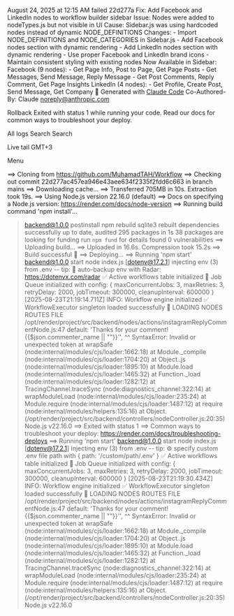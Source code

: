 August 24, 2025 at 12:15 AM
failed
22d277a
Fix: Add Facebook and LinkedIn nodes to workflow builder sidebar Issue: Nodes were added to nodeTypes.js but not visible in UI Cause: Sidebar.js was using hardcoded nodes instead of dynamic NODE_DEFINITIONS Changes: - Import NODE_DEFINITIONS and NODE_CATEGORIES in Sidebar.js - Add Facebook nodes section with dynamic rendering - Add LinkedIn nodes section with dynamic rendering - Use proper Facebook and LinkedIn brand icons - Maintain consistent styling with existing nodes Now Available in Sidebar: Facebook (9 nodes): - Get Page Info, Post to Page, Get Page Posts - Get Messages, Send Message, Reply Message - Get Post Comments, Reply Comment, Get Page Insights LinkedIn (4 nodes): - Get Profile, Create Post, Send Message, Get Company 🤖 Generated with [Claude Code](https://claude.ai/code) Co-Authored-By: Claude <noreply@anthropic.com>

Rollback
Exited with status 1 while running your code.
Read our docs for common ways to troubleshoot your deploy.

All logs
Search
Search

Live tail
GMT+3

Menu

==> Cloning from https://github.com/MuhamadTAH/Workflow
==> Checking out commit 22d277ac457ea946e43aee634f2335f2fdd6c663 in branch mains
==> Downloading cache...
==> Transferred 705MB in 10s. Extraction took 19s.
==> Using Node.js version 22.16.0 (default)
==> Docs on specifying a Node.js version: https://render.com/docs/node-version
==> Running build command 'npm install'...
> backend@1.0.0 postinstall
> npm rebuild sqlite3
rebuilt dependencies successfully
up to date, audited 295 packages in 1s
38 packages are looking for funding
  run `npm fund` for details
found 0 vulnerabilities
==> Uploading build...
==> Uploaded in 16.6s. Compression took 15.2s
==> Build successful 🎉
==> Deploying...
==> Running 'npm start'
> backend@1.0.0 start
> node index.js
[dotenv@17.2.1] injecting env (3) from .env -- tip: 📡 auto-backup env with Radar: https://dotenvx.com/radar
✅ Active workflows table initialized
🚀 Job Queue initialized with config: {
  maxConcurrentJobs: 3,
  maxRetries: 3,
  retryDelay: 2000,
  jobTimeout: 300000,
  cleanupInterval: 600000
}
[2025-08-23T21:19:14.711Z] INFO: Workflow engine initialized
✅ WorkflowExecutor singleton loaded successfully
🚀 LOADING NODES ROUTES FILE
/opt/render/project/src/backend/nodes/actions/instagramReplyCommentNode.js:47
                default: 'Thanks for your comment! {{$json.commenter_name || ""}}'',
                                                                                  ^^
SyntaxError: Invalid or unexpected token
    at wrapSafe (node:internal/modules/cjs/loader:1662:18)
    at Module._compile (node:internal/modules/cjs/loader:1704:20)
    at Object..js (node:internal/modules/cjs/loader:1895:10)
    at Module.load (node:internal/modules/cjs/loader:1465:32)
    at Function._load (node:internal/modules/cjs/loader:1282:12)
    at TracingChannel.traceSync (node:diagnostics_channel:322:14)
    at wrapModuleLoad (node:internal/modules/cjs/loader:235:24)
    at Module.require (node:internal/modules/cjs/loader:1487:12)
    at require (node:internal/modules/helpers:135:16)
    at Object.<anonymous> (/opt/render/project/src/backend/controllers/nodeController.js:20:35)
Node.js v22.16.0
==> Exited with status 1
==> Common ways to troubleshoot your deploy: https://render.com/docs/troubleshooting-deploys
==> Running 'npm start'
> backend@1.0.0 start
> node index.js
[dotenv@17.2.1] injecting env (3) from .env -- tip: ⚙️  specify custom .env file path with { path: '/custom/path/.env' }
✅ Active workflows table initialized
🚀 Job Queue initialized with config: {
  maxConcurrentJobs: 3,
  maxRetries: 3,
  retryDelay: 2000,
  jobTimeout: 300000,
  cleanupInterval: 600000
}
[2025-08-23T21:19:30.434Z] INFO: Workflow engine initialized
✅ WorkflowExecutor singleton loaded successfully
🚀 LOADING NODES ROUTES FILE
/opt/render/project/src/backend/nodes/actions/instagramReplyCommentNode.js:47
                default: 'Thanks for your comment! {{$json.commenter_name || ""}}'',
                                                                                  ^^
SyntaxError: Invalid or unexpected token
    at wrapSafe (node:internal/modules/cjs/loader:1662:18)
    at Module._compile (node:internal/modules/cjs/loader:1704:20)
    at Object..js (node:internal/modules/cjs/loader:1895:10)
    at Module.load (node:internal/modules/cjs/loader:1465:32)
    at Function._load (node:internal/modules/cjs/loader:1282:12)
    at TracingChannel.traceSync (node:diagnostics_channel:322:14)
    at wrapModuleLoad (node:internal/modules/cjs/loader:235:24)
    at Module.require (node:internal/modules/cjs/loader:1487:12)
    at require (node:internal/modules/helpers:135:16)
    at Object.<anonymous> (/opt/render/project/src/backend/controllers/nodeController.js:20:35)
Node.js v22.16.0